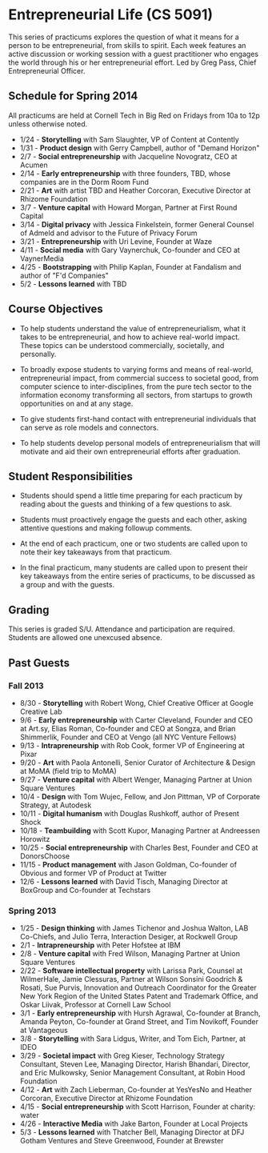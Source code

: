 # Entrepreneurial Life (CS 5091)

This series of practicums explores the question of what it means for a person to be entrepreneurial, from skills to spirit. Each week features an active discussion or working session with a guest practitioner who engages the world through his or her entrepreneurial effort. Led by Greg Pass, Chief Entrepreneurial Officer.

## Schedule for Spring 2014

All practicums are held at Cornell Tech in Big Red on Fridays from 10a to 12p unless otherwise noted.

* 1/24 - **Storytelling** with Sam Slaughter, VP of Content at Contently
* 1/31 - **Product design** with Gerry Campbell, author of "Demand Horizon"
* 2/7 - **Social entrepreneurship** with Jacqueline Novogratz, CEO at Acumen
* 2/14 - **Early entrepreneurship** with three founders, TBD, whose companies are in the Dorm Room Fund
* 2/21 - **Art** with artist TBD and Heather Corcoran, Executive Director at Rhizome Foundation
* 3/7 - **Venture capital** with Howard Morgan, Partner at First Round Capital
* 3/14 - **Digital privacy** with Jessica Finkelstein, former General Counsel of Admeld and advisor to the Future of Privacy Forum
* 3/21 - **Entrepreneurship** with Uri Levine, Founder at Waze
* 4/11 - **Social media** with Gary Vaynerchuk, Co-founder and CEO at VaynerMedia
* 4/25 - **Bootstrapping** with Philip Kaplan, Founder at Fandalism and author of "F'd Companies"
* 5/2 - **Lessons learned** with TBD

## Course Objectives

* To help students understand the value of entrepreneurialism, what it takes to be entrepreneurial, and how to achieve real-world impact. These topics can be understood commercially, societally, and personally.

* To broadly expose students to varying forms and means of real-world, entrepreneurial impact, from commercial success to societal good, from computer science to inter-disciplines, from the pure tech sector to the information economy transforming all sectors, from startups to growth opportunities on and at any stage.

* To give students first-hand contact with entrepreneurial individuals that can serve as role models and connectors.

* To help students develop personal models of entrepreneurialism that will motivate and aid their own entrepreneurial efforts after graduation.

## Student Responsibilities

* Students should spend a little time preparing for each practicum by reading about the guests and thinking of a few questions to ask.

* Students must proactively engage the guests and each other, asking attentive questions and making followup comments.

* At the end of each practicum, one or two students are called upon to note their key takeaways from that practicum.

* In the final practicum, many students are called upon to present their key takeaways from the entire series of practicums, to be discussed as a group and with the guests.

## Grading

This series is graded S/U. Attendance and participation are required. Students are allowed one unexcused absence.

## Past Guests

### Fall 2013

* 8/30 - **Storytelling** with Robert Wong, Chief Creative Officer at Google Creative Lab
* 9/6 - **Early entrepreneurship** with Carter Cleveland, Founder and CEO at Art.sy, Elias Roman, Co-founder and CEO at Songza, and Brian Shimmerlik, Founder and CEO at Vengo (all NYC Venture Fellows)
* 9/13 - **Intrapreneurship** with Rob Cook, former VP of Engineering at Pixar
* 9/20 - **Art** with Paola Antonelli, Senior Curator of Architecture & Design at MoMA (field trip to MoMA)
* 9/27 - **Venture capital** with Albert Wenger, Managing Partner at Union Square Ventures
* 10/4 - **Design** with Tom Wujec, Fellow, and Jon Pittman, VP of Corporate Strategy, at Autodesk
* 10/11 - **Digital humanism** with Douglas Rushkoff, author of Present Shock
* 10/18 - **Teambuilding** with Scott Kupor, Managing Partner at Andreessen Horowitz
* 10/25 - **Social entrepreneurship** with Charles Best, Founder and CEO at DonorsChoose
* 11/15 - **Product management** with Jason Goldman, Co-founder of Obvious and former VP of Product at Twitter
* 12/6 - **Lessons learned** with David Tisch, Managing Director at BoxGroup and Co-founder at Techstars

### Spring 2013

* 1/25 - **Design thinking** with James Tichenor and Joshua Walton, LAB Co-Chiefs, and Julio Terra, Interaction Desiger, at Rockwell Group
* 2/1 - **Intrapreneurship** with Peter Hofstee at IBM
* 2/8 - **Venture capital** with Fred Wilson, Managing Partner at Union Square Ventures
* 2/22 - **Software intellectual property** with Larissa Park, Counsel at WilmerHale, Jamie Clessuras, Partner at Wilson Sonsini Goodrich & Rosati, Sue Purvis, Innovation and Outreach Coordinator for the Greater New York Region of the United States Patent and Trademark Office, and Oskar Liivak, Professor at Cornell Law School
* 3/1 - **Early entrepreneurship** with Hursh Agrawal, Co-founder at Branch, Amanda Peyton, Co-founder at Grand Street, and Tim Novikoff, Founder at Vantageous
* 3/8 - **Storytelling** with Sara Lidgus, Writer, and Tom Eich, Partner, at IDEO
* 3/29 - **Societal impact** with Greg Kieser, Technology Strategy Consultant, Steven Lee, Managing Director, Harish Bhandari, Director, and Eric Mulkowsky, Senior Management Consultant, at Robin Hood Foundation
* 4/12 - **Art** with Zach Lieberman, Co-founder at YesYesNo and Heather Corcoran, Executive Director at Rhizome Foundation
* 4/15 - **Social entrepreneurship** with Scott Harrison, Founder at charity: water
* 4/26 - **Interactive Media** with	Jake Barton, Founder at Local Projects
* 5/3 - **Lessons learned** with Thatcher Bell, Managing Director at DFJ Gotham Ventures and Steve Greenwood, Founder at Brewster
